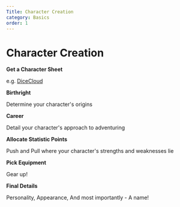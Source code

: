 ```yaml
---
Title: Character Creation
category: Basics
order: 1
---
```


# Character Creation

**Get a Character Sheet**

e.g. [DiceCloud](https://dicecloud.com/)

**Birthright**

Determine your character's origins

**Career**

Detail your character's approach to adventuring

**Allocate Statistic Points**

Push and Pull where your character's strengths and weaknesses lie

**Pick Equipment**

Gear up!

**Final Details**

Personality, Appearance, And most importantly - A name!
